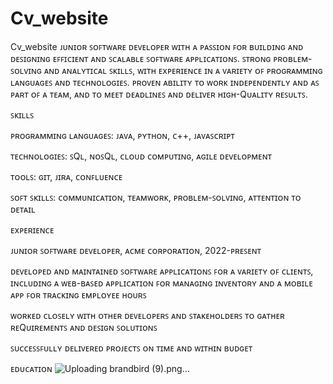 # Cv_website
Cv_website
ᴊᴜɴɪᴏʀ ꜱᴏꜰᴛᴡᴀʀᴇ ᴅᴇᴠᴇʟᴏᴘᴇʀ ᴡɪᴛʜ ᴀ ᴘᴀꜱꜱɪᴏɴ ꜰᴏʀ ʙᴜɪʟᴅɪɴɢ ᴀɴᴅ ᴅᴇꜱɪɢɴɪɴɢ ᴇꜰꜰɪᴄɪᴇɴᴛ ᴀɴᴅ ꜱᴄᴀʟᴀʙʟᴇ ꜱᴏꜰᴛᴡᴀʀᴇ ᴀᴘᴘʟɪᴄᴀᴛɪᴏɴꜱ. ꜱᴛʀᴏɴɢ ᴘʀᴏʙʟᴇᴍ-ꜱᴏʟᴠɪɴɢ ᴀɴᴅ ᴀɴᴀʟʏᴛɪᴄᴀʟ ꜱᴋɪʟʟꜱ, ᴡɪᴛʜ ᴇxᴘᴇʀɪᴇɴᴄᴇ ɪɴ ᴀ ᴠᴀʀɪᴇᴛʏ ᴏꜰ ᴘʀᴏɢʀᴀᴍᴍɪɴɢ ʟᴀɴɢᴜᴀɢᴇꜱ ᴀɴᴅ ᴛᴇᴄʜɴᴏʟᴏɢɪᴇꜱ. ᴘʀᴏᴠᴇɴ ᴀʙɪʟɪᴛʏ ᴛᴏ ᴡᴏʀᴋ ɪɴᴅᴇᴘᴇɴᴅᴇɴᴛʟʏ ᴀɴᴅ ᴀꜱ ᴘᴀʀᴛ ᴏꜰ ᴀ ᴛᴇᴀᴍ, ᴀɴᴅ ᴛᴏ ᴍᴇᴇᴛ ᴅᴇᴀᴅʟɪɴᴇꜱ ᴀɴᴅ ᴅᴇʟɪᴠᴇʀ ʜɪɢʜ-Qᴜᴀʟɪᴛʏ ʀᴇꜱᴜʟᴛꜱ.

ꜱᴋɪʟʟꜱ

ᴘʀᴏɢʀᴀᴍᴍɪɴɢ ʟᴀɴɢᴜᴀɢᴇꜱ: ᴊᴀᴠᴀ, ᴘʏᴛʜᴏɴ, ᴄ++, ᴊᴀᴠᴀꜱᴄʀɪᴘᴛ

ᴛᴇᴄʜɴᴏʟᴏɢɪᴇꜱ: ꜱQʟ, ɴᴏꜱQʟ, ᴄʟᴏᴜᴅ ᴄᴏᴍᴘᴜᴛɪɴɢ, ᴀɢɪʟᴇ ᴅᴇᴠᴇʟᴏᴘᴍᴇɴᴛ

ᴛᴏᴏʟꜱ: ɢɪᴛ, ᴊɪʀᴀ, ᴄᴏɴꜰʟᴜᴇɴᴄᴇ

ꜱᴏꜰᴛ ꜱᴋɪʟʟꜱ: ᴄᴏᴍᴍᴜɴɪᴄᴀᴛɪᴏɴ, ᴛᴇᴀᴍᴡᴏʀᴋ, ᴘʀᴏʙʟᴇᴍ-ꜱᴏʟᴠɪɴɢ, ᴀᴛᴛᴇɴᴛɪᴏɴ ᴛᴏ ᴅᴇᴛᴀɪʟ

ᴇxᴘᴇʀɪᴇɴᴄᴇ

ᴊᴜɴɪᴏʀ ꜱᴏꜰᴛᴡᴀʀᴇ ᴅᴇᴠᴇʟᴏᴘᴇʀ, ᴀᴄᴍᴇ ᴄᴏʀᴘᴏʀᴀᴛɪᴏɴ, 2022-ᴘʀᴇꜱᴇɴᴛ

ᴅᴇᴠᴇʟᴏᴘᴇᴅ ᴀɴᴅ ᴍᴀɪɴᴛᴀɪɴᴇᴅ ꜱᴏꜰᴛᴡᴀʀᴇ ᴀᴘᴘʟɪᴄᴀᴛɪᴏɴꜱ ꜰᴏʀ ᴀ ᴠᴀʀɪᴇᴛʏ ᴏꜰ ᴄʟɪᴇɴᴛꜱ, ɪɴᴄʟᴜᴅɪɴɢ ᴀ ᴡᴇʙ-ʙᴀꜱᴇᴅ ᴀᴘᴘʟɪᴄᴀᴛɪᴏɴ ꜰᴏʀ ᴍᴀɴᴀɢɪɴɢ ɪɴᴠᴇɴᴛᴏʀʏ ᴀɴᴅ ᴀ ᴍᴏʙɪʟᴇ ᴀᴘᴘ ꜰᴏʀ ᴛʀᴀᴄᴋɪɴɢ ᴇᴍᴘʟᴏʏᴇᴇ ʜᴏᴜʀꜱ

ᴡᴏʀᴋᴇᴅ ᴄʟᴏꜱᴇʟʏ ᴡɪᴛʜ ᴏᴛʜᴇʀ ᴅᴇᴠᴇʟᴏᴘᴇʀꜱ ᴀɴᴅ ꜱᴛᴀᴋᴇʜᴏʟᴅᴇʀꜱ ᴛᴏ ɢᴀᴛʜᴇʀ ʀᴇQᴜɪʀᴇᴍᴇɴᴛꜱ ᴀɴᴅ ᴅᴇꜱɪɢɴ ꜱᴏʟᴜᴛɪᴏɴꜱ

ꜱᴜᴄᴄᴇꜱꜱꜰᴜʟʟʏ ᴅᴇʟɪᴠᴇʀᴇᴅ ᴘʀᴏᴊᴇᴄᴛꜱ ᴏɴ ᴛɪᴍᴇ ᴀɴᴅ ᴡɪᴛʜɪɴ ʙᴜᴅɢᴇᴛ

ᴇᴅᴜᴄᴀᴛɪᴏɴ
![Uploading brandbird (9).png…]()
